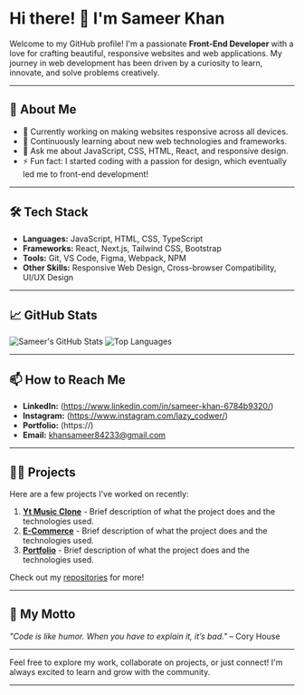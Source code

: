 # Hi there! 👋 I'm Sameer Khan

Welcome to my GitHub profile! I'm a passionate **Front-End Developer** with a love for crafting beautiful, responsive websites and web applications. My journey in web development has been driven by a curiosity to learn, innovate, and solve problems creatively.

---

## 🚀 About Me

- 🔭 Currently working on making websites responsive across all devices.
- 🌱 Continuously learning about new web technologies and frameworks.
- 💬 Ask me about JavaScript, CSS, HTML, React, and responsive design.
- ⚡ Fun fact: I started coding with a passion for design, which eventually led me to front-end development!

---

## 🛠️ Tech Stack

- **Languages:** JavaScript, HTML, CSS, TypeScript
- **Frameworks:** React, Next.js, Tailwind CSS, Bootstrap
- **Tools:** Git, VS Code, Figma, Webpack, NPM
- **Other Skills:** Responsive Web Design, Cross-browser Compatibility, UI/UX Design

---

## 📈 GitHub Stats

![Sameer's GitHub Stats](https://github-readme-stats.vercel.app/api?username=sameerkhan&show_icons=true&theme=radical)
![Top Languages](https://github-readme-stats.vercel.app/api/top-langs/?username=sameerkhan&layout=compact&theme=radical)

---

## 📫 How to Reach Me

- **LinkedIn:** (https://www.linkedin.com/in/sameer-khan-6784b9320/)
- **Instagram:** (https://www.instagram.com/lazy_codwer/)
- **Portfolio:** (https://)
- **Email:** khansameer84233@gmail.com

---

## 🧑‍💻 Projects

Here are a few projects I've worked on recently:

1. **[Yt Music Clone](https://github.com/sameerkhan/project-name)** - Brief description of what the project does and the technologies used.
2. **[E-Commerce](https://github.com/sameerkhan/another-project)** - Brief description of what the project does and the technologies used.
3. **[Portfolio](https://github.com/sameerkhan/yet-another-project)** - Brief description of what the project does and the technologies used.

Check out my [repositories](https://github.com/LazyCodwr?tab=repositories) for more!

---

## 🌟 My Motto

_"Code is like humor. When you have to explain it, it’s bad."_ – Cory House

---

Feel free to explore my work, collaborate on projects, or just connect! I'm always excited to learn and grow with the community. 

---
